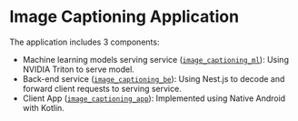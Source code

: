 # Image Captioning Application

The application includes 3 components:
- Machine learning models serving service ([`image_captioning_ml`](./image_captioning_ml)): Using NVIDIA Triton to serve model.
- Back-end service ([`image_captioning_be`](./image_captioning_be)): Using Nest.js to decode and forward client requests to serving service.
- Client App ([`image_captioning_app`](./image_captioning_app)): Implemented using Native Android with Kotlin.


